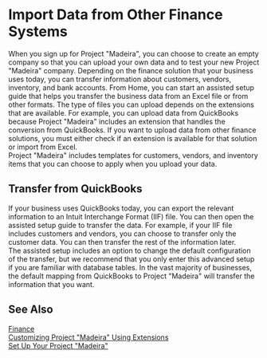 <properties
    pageTitle="Import Data from Other Finance Systems| Project “Madeira”"
	description="Describes how you can import your own data into Project “Madeira”."
	services="project-madeira"
	documentationCenter=""
	authors="edupont04"
/>
<tags
    ms.service="project-madeira"
    ms.topic="article"
    ms.devlang="na"
    ms.tgt_pltfrm="na"
    ms.workload="na"
    ms.date="07/04/2016"
    ms.author="edupont04" />

# Import Data from Other Finance Systems
When you sign up for Project "Madeira", you can choose to create an empty company so that you can upload your own data and to test your new Project "Madeira" company. Depending on the finance solution that your business uses today, you can transfer information about customers, vendors, inventory, and bank accounts.
From Home, you can start an assisted setup guide that helps you transfer the business data from an Excel file or from other formats. The type of files you can upload depends on the extensions that are available. For example, you can upload data from QuickBooks because Project "Madeira" includes an extension that handles the conversion from QuickBooks. If you want to upload data from other finance solutions, you must either check if an extension is available for that solution or import from Excel.  
Project "Madeira" includes templates for customers, vendors, and inventory items that you can choose to apply when you upload your data.  

## Transfer from QuickBooks
If your business uses QuickBooks today, you can export the relevant information to an Intuit Interchange Format (IIF) file. You can then open the assisted setup guide to transfer the data.
For example, if your IIF file includes customers and vendors, you can choose to transfer only the customer data. You can then transfer the rest of the information later.  
The assisted setup includes an option to change the default configuration of the transfer, but we recommend that you only enter this advanced setup if you are familiar with database tables. In the vast majority of businesses, the default mapping from QuickBooks to Project "Madeira" will transfer the information that you want.

## See Also
[Finance](finance.md)  
[Customizing Project "Madeira" Using Extensions](ui-extensions.md)   
[Set Up Your Project "Madeira"](setup.md)

